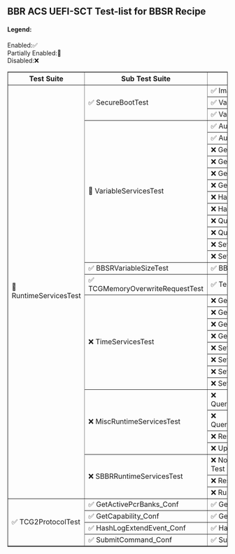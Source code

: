 ## BBR ACS UEFI-SCT Test-list for BBSR Recipe

#### Legend:
Enabled:✅ <br>
Partially Enabled:🔲 <br>
Disabled:❌ <br>

<table border="1">
<tr>
<th rowspan=1 colspan=1>Test Suite</th>
<th rowspan=1 colspan=1>Sub Test Suite</th>
<th rowspan=1 colspan=1>Testcase</th>
</tr>
<tr>
<td rowspan=32 colspan=1>🔲 RuntimeServicesTest</td>
<td rowspan=3 colspan=1>✅ SecureBootTest</td>
<td rowspan=1 colspan=1>✅ ImageLoading</td>
</tr>
<tr>
<td rowspan=1 colspan=1>✅ VariableAttributes</td>
</tr>
<tr>
<td rowspan=1 colspan=1>✅ VariableUpdates</td>
</tr>
<td rowspan=12 colspan=1>🔲 VariableServicesTest</td>
<td rowspan=1 colspan=1>✅ AuthVar_Conf</td>
</tr>
<tr>
<td rowspan=1 colspan=1>✅ AuthVar_Func</td>
</tr>
<tr>
<td rowspan=1 colspan=1>❌ GetNextVariableName_Conf</td>
</tr>
<tr>
<td rowspan=1 colspan=1>❌ GetNextVariableName_Func</td>
</tr>
<tr>
<td rowspan=1 colspan=1>❌ GetVariable_Conf</td>
</tr>
<tr>
<td rowspan=1 colspan=1>❌ GetVariable_Func</td>
</tr>
<tr>
<td rowspan=1 colspan=1>❌ HardwareErrorRecord_Conf</td>
</tr>
<tr>
<td rowspan=1 colspan=1>❌ HardwareErrorRecord_Func</td>
</tr>
<tr>
<td rowspan=1 colspan=1>❌ QueryVariableInfo_Conf</td>
</tr>
<tr>
<td rowspan=1 colspan=1>❌ QueryVariableInfo_Func</td>
</tr>
<tr>
<td rowspan=1 colspan=1>❌ SetVariable_Conf</td>
</tr>
<tr>
<td rowspan=1 colspan=1>❌ SetVariable_Func</td>
</tr>
<td rowspan=1 colspan=1>✅ BBSRVariableSizeTest</td>
<td rowspan=1 colspan=1>✅ BBSRVariableSizeTest_func</td>
<tr>
<td rowspan=1 colspan=1>✅ TCGMemoryOverwriteRequestTest</td>
<td rowspan=1 colspan=1>✅ Test MOR and MORLOCK</td>
</tr>
</tr>
<td rowspan=8 colspan=1>❌ TimeServicesTest</td>
<td rowspan=1 colspan=1>❌ GetTime_Conf</td>
</tr>
<tr>
<td rowspan=1 colspan=1>❌ GetTime_Func</td>
</tr>
<tr>
<td rowspan=1 colspan=1>❌ GetWakeupTime_Conf</td>
</tr>
<tr>
<td rowspan=1 colspan=1>❌ GetWakeupTime_Func</td>
</tr>
<tr>
<td rowspan=1 colspan=1>❌ SetTime_Conf</td>
</tr>
<tr>
<td rowspan=1 colspan=1>❌ SetTime_Func</td>
</tr>
<tr>
<td rowspan=1 colspan=1>❌ SetWakeupTime_Conf</td>
</tr>
<tr>
<td rowspan=1 colspan=1>❌ SetWakeupTime_Func</td>
</tr>
<td rowspan=4 colspan=1>❌ MiscRuntimeServicesTest</td>
<td rowspan=1 colspan=1>❌ QueryCapsuleCapabilities_Conf</td>
</tr>
<tr>
<td rowspan=1 colspan=1>❌ QueryCapsuleCapabilities_Func</td>
</tr>
<tr>
<td rowspan=1 colspan=1>❌ ResetSystem_Func</td>
</tr>
<tr>
<td rowspan=1 colspan=1>❌ UpdateCapsule_Conf</td>
</tr>
<td rowspan=3 colspan=1>❌ SBBRRuntimeServicesTest</td>
<td rowspan=1 colspan=1>❌ Non-volatile Variable Reset Test</td>
</tr>
<tr>
<td rowspan=1 colspan=1>❌ ResetSystem Shutdown Test</td>
</tr>
<tr>
<td rowspan=1 colspan=1>❌ Runtime Services Test</td>
</tr>
<tr>
<td rowspan=4 colspan=1>✅ TCG2ProtocolTest</td>
<td rowspan=1 colspan=1>✅ GetActivePcrBanks_Conf</td>
<td rowspan=1 colspan=1>✅ GetActivePcrBanks_Conf</td>
</tr>
<tr>
<td rowspan=1 colspan=1>✅ GetCapability_Conf</td>
<td rowspan=1 colspan=1>✅ GetCapability_Conf</td>
</tr>
<tr>
<td rowspan=1 colspan=1>✅ HashLogExtendEvent_Conf</td>
<td rowspan=1 colspan=1>✅ HashLogExtendEvent_Conf</td>
</tr>
<tr>
<td rowspan=1 colspan=1>✅ SubmitCommand_Conf</td>
<td rowspan=1 colspan=1>✅ SubmitCommand_Conf</td>
</tr>
</tr>
</table>
